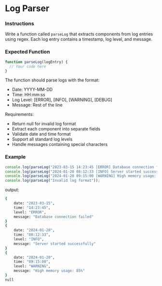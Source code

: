 # Log Parser

### Instructions

Write a function called `parseLog` that extracts components from log entries using regex. Each log entry contains a timestamp, log level, and message.

### Expected Function

```js
function parseLog(logEntry) {
  // Your code here
}
```

The function should parse logs with the format:

- Date: YYYY-MM-DD
- Time: HH:mm:ss
- Log Level: [ERROR], [INFO], [WARNING], [DEBUG]
- Message: Rest of the line

Requirements:

- Return null for invalid log format
- Extract each component into separate fields
- Validate date and time format
- Support all standard log levels
- Handle messages containing special characters

### Example

```js
console.log(parseLog("2023-03-15 14:23:45 [ERROR] Database connection failed"));
console.log(parseLog("2024-01-20 08:12:33 [INFO] Server started successfully"));
console.log(parseLog("2024-01-20 09:15:00 [WARNING] High memory usage: 85%"));
console.log(parseLog("Invalid log format"));
```

output:

```bash
{
    date: "2023-03-15",
    time: "14:23:45",
    level: "ERROR",
    message: "Database connection failed"
}
{
    date: "2024-01-20",
    time: "08:12:33",
    level: "INFO",
    message: "Server started successfully"
}
{
    date: "2024-01-20",
    time: "09:15:00",
    level: "WARNING",
    message: "High memory usage: 85%"
}
null
```
